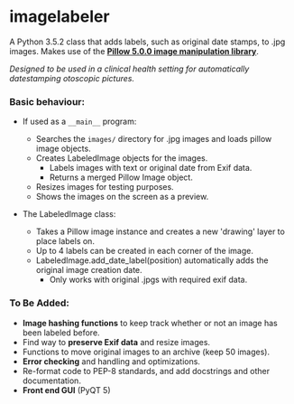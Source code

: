 imagelabeler
============
A Python 3.5.2 class that adds labels, such as original date stamps, to .jpg images.  Makes use of the [**Pillow 5.0.0 image manipulation library**](https://python-pillow.org/).

*Designed to be used in a clinical health setting for automatically datestamping otoscopic pictures.*

### Basic behaviour:

* If used as a `__main__` program:

    * Searches the `images/` directory for .jpg images and loads pillow image objects.
    * Creates LabeledImage objects for the images.
        * Labels images with text or original date from Exif data.
        * Returns a merged Pillow Image object.
    * Resizes images for testing purposes.
    * Shows the images on the screen as a preview.
    
* The LabeledImage class:
    * Takes a Pillow image instance and creates a new 'drawing' layer to place labels on.
    * Up to 4 labels can be created in each corner of the image.
    * LabeledImage.add_date_label(position) automatically adds the original image creation date.
        * Only works with original .jpgs with required exif data.
       
### To Be Added:

* **Image hashing functions** to keep track whether or not an image has been labeled before.
* Find way to **preserve Exif data** and resize images.
* Functions to move original images to an archive (keep 50 images).
* **Error checking** and handling and optimizations.
* Re-format code to PEP-8 standards, and add docstrings and other documentation.
* **Front end GUI** (PyQT 5)
